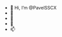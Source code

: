- 👋 Hi, I’m @PavelSSCX
- 👀 
- 🌱 
- 💞️ 
- 📫 

<!---
PavelSSCX/PavelSSCX is a ✨ special ✨ repository because its `README.md` (this file) appears on your GitHub profile.
You can click the Preview link to take a look at your changes.
--->

